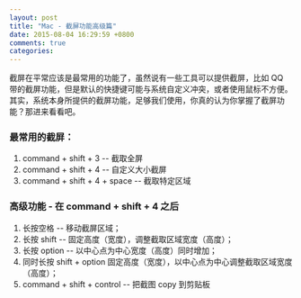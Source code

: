 ```yaml
---
layout: post
title: "Mac - 截屏功能高级篇"
date: 2015-08-04 16:29:59 +0800
comments: true
categories: 
---
```


截屏在平常应该是最常用的功能了，虽然说有一些工具可以提供截屏，比如 QQ 带的截屏功能，但是默认的快捷键可能与系统自定义冲突，或者使用鼠标不方便。其实，系统本身所提供的截屏功能，足够我们使用，你真的认为你掌握了截屏功能？那进来看看吧。

<!--more-->

### 最常用的截屏：

1. command + shift + 3	-- 截取全屏
2. command + shift + 4	-- 自定义大小截屏
3. command + shift + 4 + space -- 截取特定区域
	
### 高级功能 - 在 command + shift + 4 之后

1. 长按空格 -- 移动截屏区域；
2. 长按 shift -- 固定高度（宽度），调整截取区域宽度（高度）；
3. 长按 option -- 以中心点为中心宽度（高度）同时增加；
4.	同时长按 shift + option 固定高度（宽度），以中心点为中心调整截取区域宽度（高度）；
5. command + shift + control -- 把截图 copy 到剪贴板

